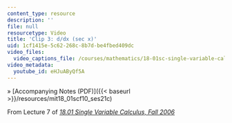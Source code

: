```yaml
---
content_type: resource
description: ''
file: null
resourcetype: Video
title: 'Clip 3: d/dx (sec x)'
uid: 1cf1415e-5c62-268c-8b7d-be4fbed409dc
video_files:
  video_captions_file: /courses/mathematics/18-01sc-single-variable-calculus-fall-2010/1.-differentiation/exam-1/session-21-review-for-exam-1-computing-derivatives-using-differentiation-rules/clip-3-d-dx-sec-x/eHJuAByQf5A.vtt
video_metadata:
  youtube_id: eHJuAByQf5A
---
```


» [Accompanying Notes (PDF)]({{< baseurl >}}/resources/mit18_01scf10_ses21c)

From Lecture 7 of [_18.01 Single Variable Calculus, Fall 2006_](/courses/18-01-single-variable-calculus-fall-2006/pages/video-lectures)